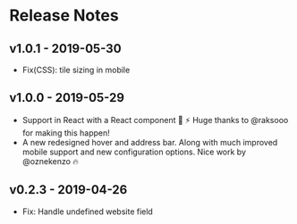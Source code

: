 # Release Notes

## v1.0.1 - 2019-05-30
* Fix(CSS): tile sizing in mobile

## v1.0.0 - 2019-05-29
* Support in React with a React component :tada: :zap: Huge thanks to @raksooo for making this happen!
* A new redesigned hover and address bar. Along with much improved mobile support and new configuration options. Nice work by @oznekenzo :fire:


## v0.2.3 - 2019-04-26
* Fix: Handle undefined website field
